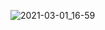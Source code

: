 ![2021-03-01_16-59](https://user-images.githubusercontent.com/78766134/109570434-a15ca180-7aaf-11eb-98a5-cd774fb9e48c.png)
